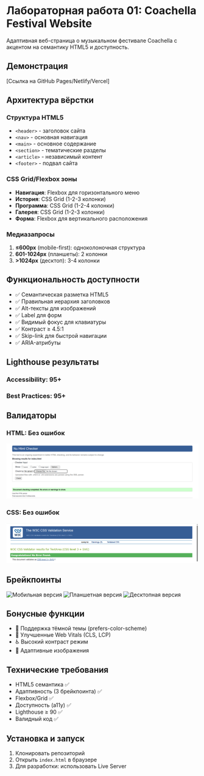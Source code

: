 # Лабораторная работа 01: Coachella Festival Website

Адаптивная веб-страница о музыкальном фестивале Coachella с акцентом на семантику HTML5 и доступность.

## Демонстрация

[Ссылка на GitHub Pages/Netlify/Vercel]

## Архитектура вёрстки

### Структура HTML5
- `<header>` - заголовок сайта
- `<nav>` - основная навигация
- `<main>` - основное содержание
- `<section>` - тематические разделы
- `<article>` - независимый контент
- `<footer>` - подвал сайта

### CSS Grid/Flexbox зоны
- **Навигация**: Flexbox для горизонтального меню
- **История**: CSS Grid (1-2-3 колонки)
- **Программа**: CSS Grid (1-2-4 колонки)
- **Галерея**: CSS Grid (1-2-3 колонки)
- **Форма**: Flexbox для вертикального расположения

### Медиазапросы
1. **≤600px** (mobile-first): одноколоночная структура
2. **601-1024px** (планшеты): 2 колонки
3. **>1024px** (десктоп): 3-4 колонки

## Функциональность доступности

- ✅ Семантическая разметка HTML5
- ✅ Правильная иерархия заголовков
- ✅ Alt-тексты для изображений
- ✅ Label для форм
- ✅ Видимый фокус для клавиатуры
- ✅ Контраст ≥ 4.5:1
- ✅ Skip-link для быстрой навигации
- ✅ ARIA-атрибуты

## Lighthouse результаты

### Accessibility: 95+
### Best Practices: 95+

## Валидаторы

### HTML: Без ошибок
![alt text](image-2.png)
### CSS: Без ошибок
![alt text](image-1.png)

## Брейкпоинты

![Мобильная версия](screenshots/mobile.png)
![Планшетная версия](screenshots/tablet.png)
![Десктопная версия](screenshots/desktop.png)

## Бонусные функции

- 🌙 Поддержка тёмной темы (prefers-color-scheme)
- 🎯 Улучшенные Web Vitals (CLS, LCP)
- ♿ Высокий контраст режим
- 🚀 Адаптивные изображения

## Технические требования

- HTML5 семантика ✅
- Адаптивность (3 брейкпоинта) ✅
- Flexbox/Grid ✅
- Доступность (a11y) ✅
- Lighthouse ≥ 90 ✅
- Валидный код ✅

## Установка и запуск

1. Клонировать репозиторий
2. Открыть `index.html` в браузере
3. Для разработки: использовать Live Server
